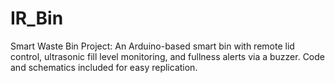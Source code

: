 # IR_Bin
Smart Waste Bin Project: An Arduino-based smart bin with remote lid control, ultrasonic fill level monitoring, and fullness alerts via a buzzer. Code and schematics included for easy replication.
